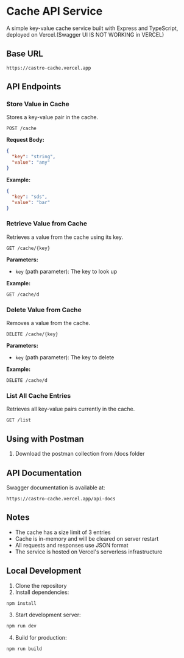 # Cache API Service

A simple key-value cache service built with Express and TypeScript, deployed on Vercel.(Swagger UI IS NOT WORKING in VERCEL)

## Base URL

```
https://castro-cache.vercel.app
```

## API Endpoints

### Store Value in Cache
Stores a key-value pair in the cache.

```http
POST /cache
```

**Request Body:**
```json
{
  "key": "string",
  "value": "any"
}
```

**Example:**
```json
{
  "key": "sds",
  "value": "bar"
}
```

### Retrieve Value from Cache
Retrieves a value from the cache using its key.

```http
GET /cache/{key}
```

**Parameters:**
- `key` (path parameter): The key to look up

**Example:**
```http
GET /cache/d
```

### Delete Value from Cache
Removes a value from the cache.

```http
DELETE /cache/{key}
```

**Parameters:**
- `key` (path parameter): The key to delete

**Example:**
```http
DELETE /cache/d
```

### List All Cache Entries
Retrieves all key-value pairs currently in the cache.

```http
GET /list
```

## Using with Postman

1.  Download the postman collection from /docs folder

## API Documentation

Swagger documentation is available at:
```
https://castro-cache.vercel.app/api-docs
```

## Notes
- The cache has a size limit of 3 entries
- Cache is in-memory and will be cleared on server restart
- All requests and responses use JSON format
- The service is hosted on Vercel's serverless infrastructure

## Local Development

1. Clone the repository
2. Install dependencies:
```bash
npm install
```

3. Start development server:
```bash
npm run dev
```

4. Build for production:
```bash
npm run build
```

